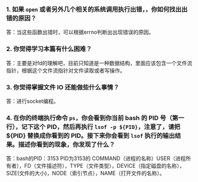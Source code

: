 ### 1. 如果 `open` 或者另外几个相关的系统调用执行出错，，你如何找出出错的原因？

答：当这些函数出错时，可以根据errno判断出出现错误的原因。

### 2. 你觉得学习本篇有什么困难？

答：主要是对fd的理解吧，目前只知道是一种数据结构，里面应该包含一个文件流指针，根据这个文件流指针对文件读取或者写操作。

### 3. 你觉得掌握文件 IO 还能做些什么事情？

答：进行socket编程。

### 4. 在你的终端执行命令 `ps`，你会看到你当前 bash 的 PID 号（第一行），记下这个 PID，然后再执行 `lsof -p ${PID}`，注意了，请把 ${PID} 替换成你看到的 PID。接下来你会看到 `lsof` 执行的输出结果。描述你看到的现象，你发现了什么？

答：bash的PID：3153
PID为3153的 COMMAND（进程的名称）USER（进程所有者），FD（文件描述符），TYPE（文件类型），DEVICE（指定磁盘的名称），SIZE(文件的大小)，NODE（索引节点），NAME（打开文件的名称）。
